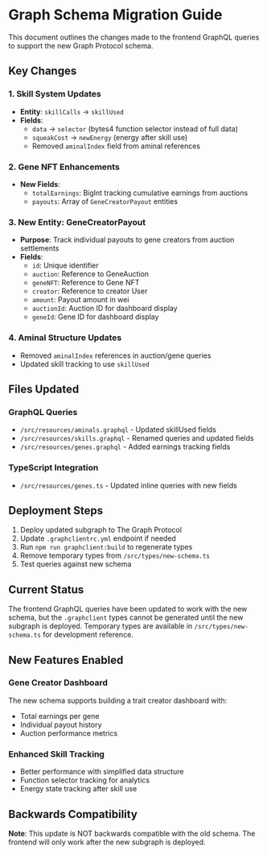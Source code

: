 # Graph Schema Migration Guide

This document outlines the changes made to the frontend GraphQL queries to support the new Graph Protocol schema.

## Key Changes

### 1. Skill System Updates
- **Entity**: `skillCalls` → `skillUsed`
- **Fields**:
  - `data` → `selector` (bytes4 function selector instead of full data)
  - `squeakCost` → `newEnergy` (energy after skill use)
  - Removed `aminalIndex` field from aminal references

### 2. Gene NFT Enhancements
- **New Fields**:
  - `totalEarnings`: BigInt tracking cumulative earnings from auctions
  - `payouts`: Array of `GeneCreatorPayout` entities

### 3. New Entity: GeneCreatorPayout
- **Purpose**: Track individual payouts to gene creators from auction settlements
- **Fields**:
  - `id`: Unique identifier
  - `auction`: Reference to GeneAuction
  - `geneNFT`: Reference to Gene NFT
  - `creator`: Reference to creator User
  - `amount`: Payout amount in wei
  - `auctionId`: Auction ID for dashboard display
  - `geneId`: Gene ID for dashboard display

### 4. Aminal Structure Updates
- Removed `aminalIndex` references in auction/gene queries
- Updated skill tracking to use `skillUsed`

## Files Updated

### GraphQL Queries
- `/src/resources/aminals.graphql` - Updated skillUsed fields
- `/src/resources/skills.graphql` - Renamed queries and updated fields  
- `/src/resources/genes.graphql` - Added earnings tracking fields

### TypeScript Integration
- `/src/resources/genes.ts` - Updated inline queries with new fields

## Deployment Steps

1. Deploy updated subgraph to The Graph Protocol
2. Update `.graphclientrc.yml` endpoint if needed
3. Run `npm run graphclient:build` to regenerate types
4. Remove temporary types from `/src/types/new-schema.ts`
5. Test queries against new schema

## Current Status

The frontend GraphQL queries have been updated to work with the new schema, but the `.graphclient` types cannot be generated until the new subgraph is deployed. Temporary types are available in `/src/types/new-schema.ts` for development reference.

## New Features Enabled

### Gene Creator Dashboard
The new schema supports building a trait creator dashboard with:
- Total earnings per gene
- Individual payout history
- Auction performance metrics

### Enhanced Skill Tracking
- Better performance with simplified data structure
- Function selector tracking for analytics
- Energy state tracking after skill use

## Backwards Compatibility

**Note**: This update is NOT backwards compatible with the old schema. The frontend will only work after the new subgraph is deployed.